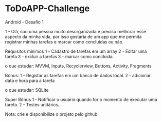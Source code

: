 # ToDoAPP-Challenge
Android - Desafio 1

1 - Olá, sou uma pessoa muito desorganizada e preciso melhorar esse aspecto da minha vida, por isso gostaria de um app que me permita registrar minhas tarefas e marcar como concluídas ou não.


Requisitos mínimos
1 - Cadastro de tarefas em um array
2 - Editar uma tarefa
3 - excluir a tarefas
3 - marcar como concluida. 

o que estudar: MVVM, Inputs, Recyclerview, Buttons, Activity, Fragments

Bônus:
1 - Registar as tarefas em um banco de dados local.
2 - adicionar data e hora para a tarefa

o que estudar: SQLite

Super Bônus
1 - Notificar o usuário quando for o momento de executar uma tarefa.
2 - Testes unitários.


Nota:  crie e disponibilize o projeto pelo github

